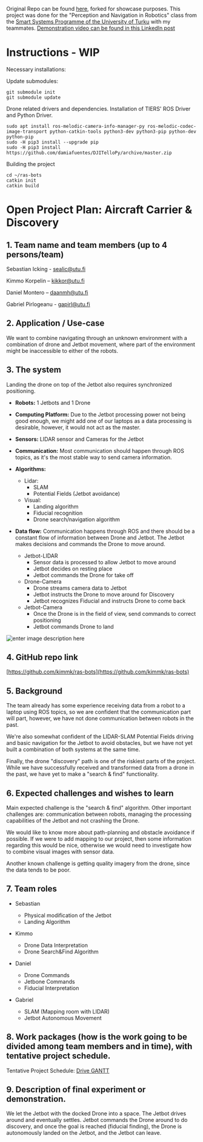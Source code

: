 Original Repo can be found [here](https://github.com/kimmk/ras-bots), forked for showcase purposes. This project was done for the "Perception and Navigation in Robotics" class from the [Smart Systems Programme of the University of Turku](https://www.utu.fi/en/study-at-utu/masters-degree-programme-in-information-and-communication-technology-smart-systems) with my teammates. [Demonstration video can be found in this LinkedIn post](https://www.linkedin.com/posts/dmonteroh_today-was-demonstration-day-for-robotics-activity-6803408292421935104-Y8CL?utm_source=linkedin_share&utm_medium=member_desktop_web)

# Instructions - WIP
Necessary installations:

Update submodules:

```
git submodule init
git submodule update
```

Drone related drivers and dependencies.
Installation of TIERS' ROS Driver and Python Driver.

```
sudo apt install ros-melodic-camera-info-manager-py ros-melodic-codec-image-transport python-catkin-tools python3-dev python3-pip python-dev python-pip
sudo -H pip3 install --upgrade pip
sudo -H pip3 install https://github.com/damiafuentes/DJITelloPy/archive/master.zip
```

Building the project

```
cd ~/ras-bots
catkin init
catkin build
```
# Open Project Plan: Aircraft Carrier & Discovery

## 1. Team name and team members (up to 4 persons/team)
Sebastian Icking - [sealic@utu.fi](mailto:sealic@utu.fi)

Kimmo Korpelin – [kikkor@utu.fi](mailto:kikkor@utu.fi)

Daniel Montero – [daanmh@utu.fi](mailto:daanmh@utu.fi)

Gabriel Pirlogeanu - [gapirl@utu.fi](mailto:gapirl@utu.fi)

## 2. Application / Use-case
We want to combine navigating through an unknown environment with a combination of drone and Jetbot movement, where part of the environment might be inaccessible to either of the robots.

## 3. The system
Landing the drone on top of the Jetbot also requires synchronized positioning.
-  **Robots:**
1 Jetbots and 1 Drone
-  **Computing Platform:**
Due to the Jetbot processing power not being good enough, we might add one of our laptops as a data processing is desirable, however, it would not act as the master.
-  **Sensors:**
LIDAR sensor and Cameras for the Jetbot
-  **Communication:**
Most communication should happen through ROS topics, as it&#39;s the most stable way to send camera information.

-  **Algorithms:**
	-  Lidar:
		- SLAM
		- Potential Fields (Jetbot avoidance)
	-  Visual:
		- Landing algorithm
		- Fiducial recognition
		- Drone search/navigation algorithm

 
- **Data flow:**
Communication happens through ROS and there should be a constant flow of information between Drone and Jetbot. The Jetbot makes decisions and commands the Drone to move around.

	- Jetbot-LIDAR
		- Sensor data is processed to allow Jetbot to move around
		- Jetbot decides on resting place
		- Jetbot commands the Drone for take off
	- Drone-Camera
		- Drone streams camera data to Jetbot
		- Jetbot instructs the Drone to move around for Discovery
		- Jetbot recognizes Fiducial and instructs Drone to come back
	- Jetbot-Camera
		- Once the Drone is in the field of view, send commands to correct positioning
		- Jetbot commands Drone to land

![enter image description here](https://github.com/kimmk/ras-bots/blob/master/images/dataflow_RAS_01.png?raw=true)  

## 4. GitHub repo link
[https://github.com/kimmk/ras-bots](https://github.com/kimmk/ras-bots)
  
## 5. Background
The team already has some experience receiving data from a robot to a laptop using ROS topics, so we are confident that the communication part will part, however, we have not done communication between robots in the past.

We&#39;re also somewhat confident of the LIDAR-SLAM Potential Fields driving and basic navigation for the Jetbot to avoid obstacles, but we have not yet built a combination of both systems at the same time.

Finally, the drone &quot;discovery&quot; path is one of the riskiest parts of the project. While we have successfully received and transformed data from a drone in the past, we have yet to make a &quot;search &amp; find&quot; functionality.

## 6. Expected challenges and wishes to learn
Main expected challenge is the &quot;search &amp; find&quot; algorithm.
Other important challenges are: communication between robots, managing the processing capabilities of the Jetbot and not crashing the Drone.

We would like to know more about path-planning and obstacle avoidance if possible. If we were to add mapping to our project, then some information regarding this would be nice, otherwise we would need to investigate how to combine visual images with sensor data.

Another known challenge is getting quality imagery from the drone, since the data tends to be poor.

## 7. Team roles
- Sebastian
	- Physical modification of the Jetbot
	- Landing Algorithm

- Kimmo
	- Drone Data Interpretation
	- Drone Search&amp;Find Algorithm

- Daniel
	- Drone Commands
	- Jetbone Commands
	- Fiducial Interpretation

- Gabriel
	- SLAM (Mapping room with LIDAR)
	- Jetbot Autonomous Movement

## 8. Work packages (how is the work going to be divided among team members and in time), with tentative project schedule.

  Tentative Project Schedule: [Drive GANTT](https://docs.google.com/spreadsheets/d/1XahKZe0qL9Kq-8Cc7oUSd-BmwO9jYJjiQDrlhUxS5nU/edit?usp=sharing)

## 9. Description of final experiment or demonstration.
We let the Jetbot with the docked Drone into a space. The Jetbot drives around and eventually settles. Jetbot commands the Drone around to do discovery, and once the goal is reached (fiducial finding), the Drone is autonomously landed on the Jetbot, and the Jetbot can leave.

